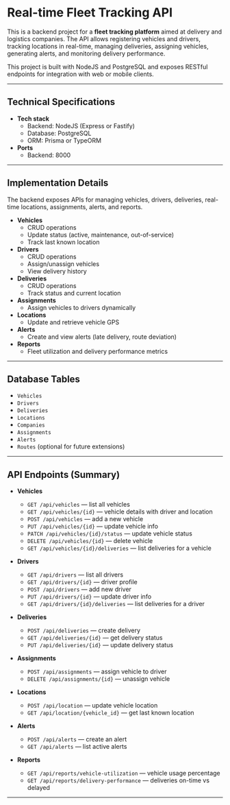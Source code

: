 # Real-time Fleet Tracking API

This is a backend project for a **fleet tracking platform** aimed at delivery and logistics companies. The API allows registering vehicles and drivers, tracking locations in real-time, managing deliveries, assigning vehicles, generating alerts, and monitoring delivery performance.

This project is built with NodeJS and PostgreSQL and exposes RESTful endpoints for integration with web or mobile clients.

---

## Technical Specifications

- **Tech stack**
  - Backend: NodeJS (Express or Fastify)
  - Database: PostgreSQL
  - ORM: Prisma or TypeORM
- **Ports**
  - Backend: 8000

---

## Implementation Details

The backend exposes APIs for managing vehicles, drivers, deliveries, real-time locations, assignments, alerts, and reports.

- **Vehicles**
  - CRUD operations
  - Update status (active, maintenance, out-of-service)
  - Track last known location
- **Drivers**
  - CRUD operations
  - Assign/unassign vehicles
  - View delivery history
- **Deliveries**
  - CRUD operations
  - Track status and current location
- **Assignments**
  - Assign vehicles to drivers dynamically
- **Locations**
  - Update and retrieve vehicle GPS
- **Alerts**
  - Create and view alerts (late delivery, route deviation)
- **Reports**
  - Fleet utilization and delivery performance metrics

---

## Database Tables

- `Vehicles`
- `Drivers`
- `Deliveries`
- `Locations`
- `Companies`
- `Assignments`
- `Alerts`
- `Routes` (optional for future extensions)

---

## API Endpoints (Summary)

- **Vehicles**
  - `GET /api/vehicles` — list all vehicles
  - `GET /api/vehicles/{id}` — vehicle details with driver and location
  - `POST /api/vehicles` — add a new vehicle
  - `PUT /api/vehicles/{id}` — update vehicle info
  - `PATCH /api/vehicles/{id}/status` — update vehicle status
  - `DELETE /api/vehicles/{id}` — delete vehicle
  - `GET /api/vehicles/{id}/deliveries` — list deliveries for a vehicle

- **Drivers**
  - `GET /api/drivers` — list all drivers
  - `GET /api/drivers/{id}` — driver profile
  - `POST /api/drivers` — add new driver
  - `PUT /api/drivers/{id}` — update driver info
  - `GET /api/drivers/{id}/deliveries` — list deliveries for a driver

- **Deliveries**
  - `POST /api/deliveries` — create delivery
  - `GET /api/deliveries/{id}` — get delivery status
  - `PUT /api/deliveries/{id}` — update delivery status

- **Assignments**
  - `POST /api/assignments` — assign vehicle to driver
  - `DELETE /api/assignments/{id}` — unassign vehicle

- **Locations**
  - `POST /api/location` — update vehicle location
  - `GET /api/location/{vehicle_id}` — get last known location

- **Alerts**
  - `POST /api/alerts` — create an alert
  - `GET /api/alerts` — list active alerts

- **Reports**
  - `GET /api/reports/vehicle-utilization` — vehicle usage percentage
  - `GET /api/reports/delivery-performance` — deliveries on-time vs delayed

---